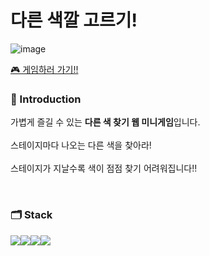 <!-- <img src="https://capsule-render.vercel.app/api?type=waving&color=B931FC&height=150&section=header&text=&fontSize=0" /> -->


# 다른 색깔 고르기!
<p align="center">
  
![image](https://github.com/oesnuj/find-unique-color/assets/112786665/08d8acad-de2b-427b-b37a-8295bd5fc557)

<p>
  
[🎮 게임하러 가기!!](https://splendorous-conkies-8e58b1.netlify.app/)
<br>


### 🎨 Introduction  

가볍게 즐길 수 있는 **다른 색 찾기 웹 미니게임**입니다.
<br>
<br>
스테이지마다 나오는 다른 색을 찾아라!
<br>
<br>
스테이지가 지날수록 색이 점점 찾기 어려워집니다!!
<br>


<br>


### 🗂 Stack
<img src="https://img.shields.io/badge/react-61DAFB?style=for-the-badge&logo=react&logoColor=white"><img src="https://img.shields.io/badge/HTML5-E34F26?style=for-the-badge&logo=html5&logoColor=white"/><img src="https://img.shields.io/badge/css3-1572B6?style=for-the-badge&logo=css3&logoColor=white"><img src="https://img.shields.io/badge/JavaScript-F7DF1E?style=for-the-badge&logo=JavaScript&logoColor=white"/>

